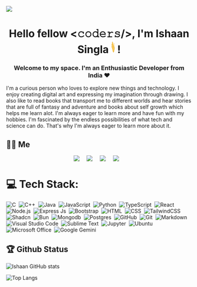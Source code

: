 [![](https://raw.githubusercontent.com/halfrost/halfrost/master/icons/header_.png)](https://github.com/Ishaan1106)
<h1 align="center"> Hello fellow  &lt;𝚌𝚘𝚍𝚎𝚛𝚜/&gt;, I'm Ishaan Singla <img src="https://raw.githubusercontent.com/ABSphreak/ABSphreak/master/gifs/Hi.gif" width="10px" height="35px"> ! </h1>

<h3 align="center">Welcome to my space. I'm an Enthusiastic Developer from India ❤</h3>
  
I'm a curious person who loves to explore new things and technology. I enjoy creating digital art and expressing my imagination through drawing. I also like to read books that transport me to different worlds and hear stories that are full of fantasy and adventure and books about self growth which helps me learn alot. I'm always eager to learn more and have fun with my hobbies. I'm fascinated by the endless possibilities of what tech and science can do. That's why I'm always eager to learn more about it. 


## 🤝🏻 Me
<p align="center">
    <a href="mailto:ishaansingla282@gmail.com"><img src="https://img.shields.io/badge/-Email-D14836?style=flat&logo=Gmail&logoColor=white"/></a> &nbsp;&nbsp;&nbsp;
    <a href="https://www.linkedin.com/in/ishaan282/"><img src="https://custom-icon-badges.demolab.com/badge/LinkedIn-0A66C2?logo=linkedin-white&logoColor=fff"/></a> &nbsp;&nbsp;&nbsp;
    <a href="https://github.com/Ishaan282"><img src="https://img.shields.io/badge/-Github-D14836?style=flat&logo=GitHub&logoColor=black"/></a> &nbsp;&nbsp;&nbsp;
    <a href="https://leetcode.com/u/Ishaan282/"><img src="https://img.shields.io/badge/LeetCode-000000?style=flat&logo=LeetCode&logoColor=#d16c06"/></a> &nbsp;&nbsp;&nbsp;
</p>



# 💻 Tech Stack:
![C](https://img.shields.io/badge/-C-05122A?style=flat&logo=C&logoColor=A8B9CC)&nbsp;
![C++](https://img.shields.io/badge/-C++-05122A?style=flat&logo=C%2B%2B&logoColor=00599C)&nbsp;
![Java](https://img.shields.io/badge/java-%23ED8B00.svg?style=for-the-badge&logo=openjdklogoColor=white)&nbsp;
![JavaScript](https://img.shields.io/badge/-JavaScript-05122A?style=flat&logo=javascript)&nbsp;
![Python](https://img.shields.io/badge/-Python-05122A?style=flat&logo=python)&nbsp;
![TypeScript](https://img.shields.io/badge/typescript-%23007ACC.svg?style=for-the-badge&logo=typescript&logoColor=white)&nbsp;
![React](https://img.shields.io/badge/-React-05122A?style=flat&logo=react)&nbsp;
![Node.js](https://img.shields.io/badge/-Node.js-05122A?style=flat&logo=node.js)&nbsp;
![Express Js](https://img.shields.io/badge/-Express-05122A?style=flat&logo=express)&nbsp;
![Bootstrap](https://img.shields.io/badge/-Bootstrap-05122A?style=flat&logo=bootstrap&logoColor=563D7C)&nbsp;
![HTML](https://img.shields.io/badge/-HTML-05122A?style=flat&logo=HTML5)&nbsp;
![CSS](https://img.shields.io/badge/-CSS-05122A?style=flat&logo=CSS3&logoColor=1572B6)&nbsp;
![TailwindCSS](https://img.shields.io/badge/tailwindcss-%2338B2AC.svg?style=for-the-badge&logo=tailwind-css&logoColor=white)&nbsp;
![Shadcn](https://img.shields.io/badge/shadcn%2Fui-000000?style=for-the-badge&logo=shadcnui&logoColor=white)&nbsp;
![Bun](https://img.shields.io/badge/Bun-%23000000.svg?style=for-the-badge&logo=bun&logoColor=white)&nbsp;
![Mongodb](https://img.shields.io/badge/-Mongodb-05122A?style=flat&logo=mongodb)&nbsp;
![Postgres](https://img.shields.io/badge/postgres-%23316192.svg?style=for-the-badge&logo=postgresql&logoColor=white)&nbsp;
![GitHub](https://img.shields.io/badge/-GitHub-05122A?style=flat&logo=github)&nbsp;
![Git](https://img.shields.io/badge/-Git-05122A?style=flat&logo=git)&nbsp;
![Markdown](https://img.shields.io/badge/-Markdown-05122A?style=flat&logo=markdown)&nbsp;
![Visual Studio Code](https://img.shields.io/badge/-Visual%20Studio%20Code-05122A?style=flat&logo=visual-studio-code&logoColor=007ACC)&nbsp;
![Sublime Text](https://img.shields.io/badge/-Sublime%20Text-05122A?style=flat&logo=sublime-text)&nbsp;
![Jupyter](https://img.shields.io/badge/-Jupyter-05122A?style=flat&logo=jupyter)&nbsp;
![Ubuntu](https://img.shields.io/badge/Ubuntu-E95420?style=for-the-badge&logo=ubuntu&logoColor=white)&nbsp;
![Microsoft Office](https://img.shields.io/badge/Microsoft_Office-D83B01?style=for-the-badge&logo=microsoft-office&logoColor=white)&nbsp;
![Google Gemini](https://img.shields.io/badge/Google%20Gemini-8E75B2?style=for-the-badge&logo=googlegemini&logoColor=white)&nbsp;


## 🏆 Github Status

![Ishaan GitHub stats](https://github-readme-stats.vercel.app/api?username=Ishaan282&count_private=true&show_icons=true&hide_border=true&theme=algolia&card_width=450)
<br/>

![Top Langs](https://github-readme-stats-eight-theta.vercel.app/api/top-langs/?username=Ishaan282&layout=compact&langs_count=8&theme=algolia&langs_count=25&card_width=450)



<br/>
